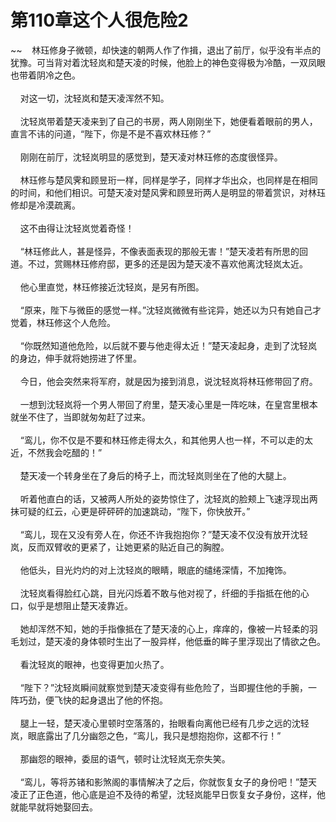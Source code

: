 # 第110章这个人很危险2
~~&nbsp;&nbsp;&nbsp;&nbsp;林珏修身子微顿，却快速的朝两人作了作揖，退出了前厅，似乎没有半点的犹豫。可当背对着沈轻岚和楚天凌的时候，他脸上的神色变得极为冷酷，一双凤眼也带着阴冷之色。<br><br>&nbsp;&nbsp;&nbsp;&nbsp;对这一切，沈轻岚和楚天凌浑然不知。<br><br>&nbsp;&nbsp;&nbsp;&nbsp;沈轻岚带着楚天凌来到了自己的书房，两人刚刚坐下，她便看着眼前的男人，直言不讳的问道，“陛下，你是不是不喜欢林珏修？”<br><br>&nbsp;&nbsp;&nbsp;&nbsp;刚刚在前厅，沈轻岚明显的感觉到，楚天凌对林珏修的态度很怪异。<br><br>&nbsp;&nbsp;&nbsp;&nbsp;林珏修与楚风霁和顾昱珩一样，同样是学子，同样才华出众，也同样是在相同的时间，和他们相识。可楚天凌对楚风霁和顾昱珩两人是明显的带着赏识，对林珏修却是冷漠疏离。<br><br>&nbsp;&nbsp;&nbsp;&nbsp;这不由得让沈轻岚觉着奇怪！<br><br>&nbsp;&nbsp;&nbsp;&nbsp;“林珏修此人，甚是怪异，不像表面表现的那般无害！”楚天凌若有所思的回道。不过，赏赐林珏修府邸，更多的还是因为楚天凌不喜欢他离沈轻岚太近。<br><br>&nbsp;&nbsp;&nbsp;&nbsp;他心里直觉，林珏修接近沈轻岚，是另有所图。<br><br>&nbsp;&nbsp;&nbsp;&nbsp;“原来，陛下与微臣的感觉一样。”沈轻岚微微有些诧异，她还以为只有她自己才觉着，林珏修这个人危险。<br><br>&nbsp;&nbsp;&nbsp;&nbsp;“你既然知道他危险，以后就不要与他走得太近！”楚天凌起身，走到了沈轻岚的身边，伸手就将她捞进了怀里。<br><br>&nbsp;&nbsp;&nbsp;&nbsp;今日，他会突然来将军府，就是因为接到消息，说沈轻岚将林珏修带回了府。<br><br>&nbsp;&nbsp;&nbsp;&nbsp;一想到沈轻岚将一个男人带回了府里，楚天凌心里是一阵吃味，在皇宫里根本就坐不住了，当即就匆匆赶了过来。<br><br>&nbsp;&nbsp;&nbsp;&nbsp;“鸾儿，你不仅是不要和林珏修走得太久，和其他男人也一样，不可以走的太近，不然我会吃醋的！”<br><br>&nbsp;&nbsp;&nbsp;&nbsp;楚天凌一个转身坐在了身后的椅子上，而沈轻岚则坐在了他的大腿上。<br><br>&nbsp;&nbsp;&nbsp;&nbsp;听着他直白的话，又被两人所处的姿势惊住了，沈轻岚的脸颊上飞速浮现出两抹可疑的红云，心更是砰砰砰的加速跳动，“陛下，你快放开。”<br><br>&nbsp;&nbsp;&nbsp;&nbsp;“鸾儿，现在又没有旁人在，你还不许我抱抱你？”楚天凌不仅没有放开沈轻岚，反而双臂收的更紧了，让她更紧的贴近自己的胸膛。<br><br>&nbsp;&nbsp;&nbsp;&nbsp;他低头，目光灼灼的对上沈轻岚的眼睛，眼底的缱绻深情，不加掩饰。<br><br>&nbsp;&nbsp;&nbsp;&nbsp;沈轻岚看得脸红心跳，目光闪烁着不敢与他对视了，纤细的手指抵在他的心口，似乎是想阻止楚天凌靠近。<br><br>&nbsp;&nbsp;&nbsp;&nbsp;她却浑然不知，她的手指像抵在了楚天凌的心上，痒痒的，像被一片轻柔的羽毛划过，楚天凌的身体顿时生出了一股异样，他低垂的眸子里浮现出了情欲之色。<br><br>&nbsp;&nbsp;&nbsp;&nbsp;看沈轻岚的眼神，也变得更加火热了。<br><br>&nbsp;&nbsp;&nbsp;&nbsp;“陛下？”沈轻岚瞬间就察觉到楚天凌变得有些危险了，当即握住他的手腕，一阵巧劲，便飞快的起身退出了他的怀抱。<br><br>&nbsp;&nbsp;&nbsp;&nbsp;腿上一轻，楚天凌心里顿时空落落的，抬眼看向离他已经有几步之远的沈轻岚，眼底露出了几分幽怨之色，“鸾儿，我只是想抱抱你，这都不行！”<br><br>&nbsp;&nbsp;&nbsp;&nbsp;那幽怨的眼神，委屈的语气，顿时让沈轻岚无奈失笑。<br><br>&nbsp;&nbsp;&nbsp;&nbsp;“鸾儿，等将苏锗和影煞阁的事情解决了之后，你就恢复女子的身份吧！”楚天凌正了正色道，他心底是迫不及待的希望，沈轻岚能早日恢复女子身份，这样，他就能早就将她娶回去。<br><br>
                    

<script>_fwqdsqadxfw()</script>
<div><script>_dfwf1dw();</script></div>
<div><script>_dfwf1agdw();</script></div>
                